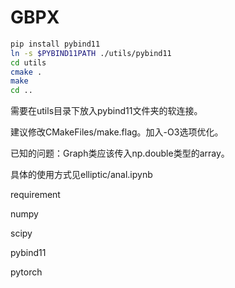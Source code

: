 # GBPX

```bash
pip install pybind11
ln -s $PYBIND11PATH ./utils/pybind11
cd utils
cmake .
make 
cd ..
```
需要在utils目录下放入pybind11文件夹的软连接。

建议修改CMakeFiles/make.flag。加入-O3选项优化。

已知的问题：Graph类应该传入np.double类型的array。

具体的使用方式见elliptic/anal.ipynb

requirement

numpy

scipy

pybind11

pytorch
